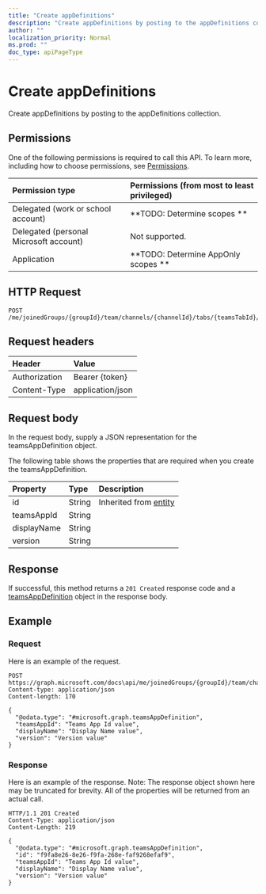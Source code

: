 ```yaml
---
title: "Create appDefinitions"
description: "Create appDefinitions by posting to the appDefinitions collection."
author: ""
localization_priority: Normal
ms.prod: ""
doc_type: apiPageType
---
```


# Create appDefinitions

Create appDefinitions by posting to the appDefinitions collection.

## Permissions
One of the following permissions is required to call this API. To learn more, including how to choose permissions, see [Permissions](/concepts/permissions-reference.md).

|Permission type|Permissions (from most to least privileged)|
|:---|:---|
|Delegated (work or school account)|**TODO: Determine scopes **|
|Delegated (personal Microsoft account)|Not supported.|
|Application|**TODO: Determine AppOnly scopes **|

## HTTP Request
<!-- {
  "blockType": "ignored"
}
-->
``` http
POST /me/joinedGroups/{groupId}/team/channels/{channelId}/tabs/{teamsTabId}/teamsApp/appDefinitions/$ref
```

## Request headers
|Header|Value|
|:---|:---|
|Authorization|Bearer {token}|
|Content-Type|application/json|

## Request body
In the request body, supply a JSON representation for the teamsAppDefinition object.

The following table shows the properties that are required when you create the teamsAppDefinition.

|Property|Type|Description|
|:---|:---|:---|
|id|String| Inherited from [entity](../resources/entity.md)|
|teamsAppId|String||
|displayName|String||
|version|String||



## Response
If successful, this method returns a `201 Created` response code and a [teamsAppDefinition](../resources/teamsappdefinition.md) object in the response body.

## Example

### Request
Here is an example of the request.
<!-- {
  "blockType": "request",
  "name": "create_teamsappdefinition_from_"
}
-->
``` http
POST https://graph.microsoft.com/docs\api/me/joinedGroups/{groupId}/team/channels/{channelId}/tabs/{teamsTabId}/teamsApp/appDefinitions
Content-type: application/json
Content-length: 170

{
  "@odata.type": "#microsoft.graph.teamsAppDefinition",
  "teamsAppId": "Teams App Id value",
  "displayName": "Display Name value",
  "version": "Version value"
}
```

### Response
Here is an example of the response. Note: The response object shown here may be truncated for brevity. All of the properties will be returned from an actual call.
<!-- {
  "blockType": "response",
  "truncated": true,
  "@odata.type": "microsoft.graph.teamsappdefinition"
}
-->
``` http
HTTP/1.1 201 Created
Content-Type: application/json
Content-Length: 219

{
  "@odata.type": "#microsoft.graph.teamsAppDefinition",
  "id": "f9fa8e26-8e26-f9fa-268e-faf9268efaf9",
  "teamsAppId": "Teams App Id value",
  "displayName": "Display Name value",
  "version": "Version value"
}
```

